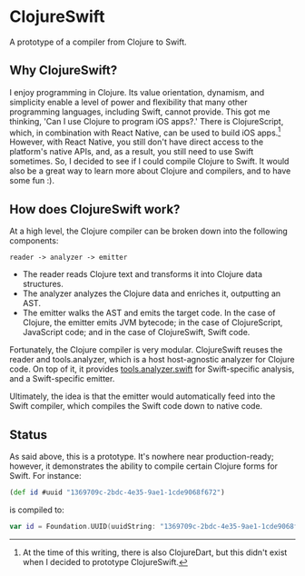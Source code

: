 # ClojureSwift

A prototype of a compiler from Clojure to Swift.

## Why ClojureSwift?
I enjoy programming in Clojure. Its value orientation, dynamism, and simplicity enable a level of power and flexibility that many other programming languages, including Swift, cannot provide. This got me thinking, 'Can I use Clojure to program iOS apps?.' There is ClojureScript, which, in combination with React Native, can be used to build iOS apps.[^1] However, with React Native, you still don't have direct access to the platform's native APIs, and, as a result, you still need to use Swift sometimes. So, I decided to see if I could compile Clojure to Swift. It would also be a great way to learn more about Clojure and compilers, and to have some fun :).

## How does ClojureSwift work?

At a high level, the Clojure compiler can be broken down into the following components:

```
reader -> analyzer -> emitter
```

* The reader reads Clojure text and transforms it into Clojure data structures.
* The analyzer analyzes the Clojure data and enriches it, outputting an AST.
* The emitter walks the AST and emits the target code. In the case of Clojure, the emitter emits JVM bytecode; in the case of ClojureScript, JavaScript code; and in the case of ClojureSwift, Swift code.

Fortunately, the Clojure compiler is very modular. ClojureSwift reuses the reader and tools.analyzer, which is a host host-agnostic analyzer for Clojure code. On top of it, it provides [tools.analyzer.swift](https://github.com/sdduursma/tools.analyzer.swift) for Swift-specific analysis, and a Swift-specific emitter.

Ultimately, the idea is that the emitter would automatically feed into the Swift compiler, which compiles the Swift code down to native code.

## Status

As said above, this is a prototype. It's nowhere near production-ready; however, it demonstrates the ability to compile certain Clojure forms for Swift. For instance:

```clojure
(def id #uuid "1369709c-2bdc-4e35-9ae1-1cde9068f672")
```

is compiled to:

```swift
var id = Foundation.UUID(uuidString: "1369709c-2bdc-4e35-9ae1-1cde9068f672")!
```

[^1]: At the time of this writing, there is also ClojureDart, but this didn't exist when I decided to prototype ClojureSwift.
